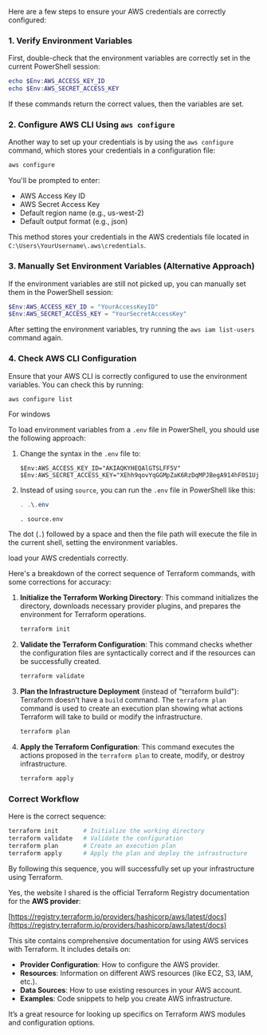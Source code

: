 Here are a few steps to ensure your AWS credentials are correctly configured:

### 1. Verify Environment Variables
First, double-check that the environment variables are correctly set in the current PowerShell session:

```powershell
echo $Env:AWS_ACCESS_KEY_ID
echo $Env:AWS_SECRET_ACCESS_KEY
```

If these commands return the correct values, then the variables are set.

### 2. Configure AWS CLI Using `aws configure`
Another way to set up your credentials is by using the `aws configure` command, which stores your credentials in a configuration file:

```powershell
aws configure
```

You'll be prompted to enter:
- AWS Access Key ID
- AWS Secret Access Key
- Default region name (e.g., us-west-2)
- Default output format (e.g., json)

This method stores your credentials in the AWS credentials file located in `C:\Users\YourUsername\.aws\credentials`.

### 3. Manually Set Environment Variables (Alternative Approach)
If the environment variables are still not picked up, you can manually set them in the PowerShell session:

```powershell
$Env:AWS_ACCESS_KEY_ID = "YourAccessKeyID"
$Env:AWS_SECRET_ACCESS_KEY = "YourSecretAccessKey"
```

After setting the environment variables, try running the `aws iam list-users` command again.

### 4. Check AWS CLI Configuration
Ensure that your AWS CLI is correctly configured to use the environment variables. You can check this by running:

```powershell
aws configure list
```



For windows

To load environment variables from a `.env` file in PowerShell, you should use the following approach:

1. Change the syntax in the `.env` file to:
   ```
   $Env:AWS_ACCESS_KEY_ID="AKIAQKYHEQAlGTSLFF5V"
   $Env:AWS_SECRET_ACCESS_KEY="XEhh9qovYqGGMpZaK6RzDqMPJBegA914hF0S1Uj2"
   ```

2. Instead of using `source`, you can run the `.env` file in PowerShell like this:
   ```powershell
   . .\.env
   ```
   ```MacOs
   . source.env
   ```
The dot (`.`) followed by a space and then the file path will execute the file in the current shell, setting the environment variables.

load your AWS credentials correctly.

Here's a breakdown of the correct sequence of Terraform commands, with some corrections for accuracy:

1. **Initialize the Terraform Working Directory**:
   This command initializes the directory, downloads necessary provider plugins, and prepares the environment for Terraform operations.
   ```bash
   terraform init
   ```

2. **Validate the Terraform Configuration**:
   This command checks whether the configuration files are syntactically correct and if the resources can be successfully created.
   ```bash
   terraform validate
   ```

3. **Plan the Infrastructure Deployment** (instead of "terraform build"):
   Terraform doesn't have a `build` command. The `terraform plan` command is used to create an execution plan showing what actions Terraform will take to build or modify the infrastructure.
   ```bash
   terraform plan
   ```

4. **Apply the Terraform Configuration**:
   This command executes the actions proposed in the `terraform plan` to create, modify, or destroy infrastructure.
   ```bash
   terraform apply
   ```

### Correct Workflow
Here is the correct sequence:

```bash
terraform init       # Initialize the working directory
terraform validate   # Validate the configuration
terraform plan       # Create an execution plan
terraform apply      # Apply the plan and deploy the infrastructure
```

By following this sequence, you will successfully set up your infrastructure using Terraform.

Yes, the website I shared is the official Terraform Registry documentation for the **AWS provider**:

[https://registry.terraform.io/providers/hashicorp/aws/latest/docs](https://registry.terraform.io/providers/hashicorp/aws/latest/docs)

This site contains comprehensive documentation for using AWS services with Terraform. It includes details on:
- **Provider Configuration**: How to configure the AWS provider.
- **Resources**: Information on different AWS resources (like EC2, S3, IAM, etc.).
- **Data Sources**: How to use existing resources in your AWS account.
- **Examples**: Code snippets to help you create AWS infrastructure.

It’s a great resource for looking up specifics on Terraform AWS modules and configuration options.
